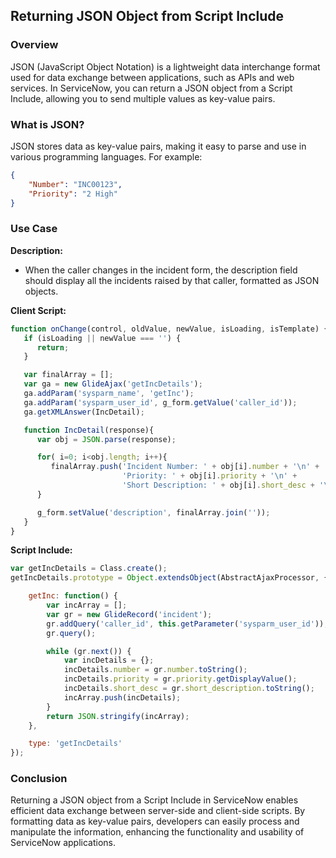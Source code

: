 ## Returning JSON Object from Script Include

### Overview

JSON (JavaScript Object Notation) is a lightweight data interchange format used for data exchange between applications, such as APIs and web services. In ServiceNow, you can return a JSON object from a Script Include, allowing you to send multiple values as key-value pairs.

### What is JSON?

JSON stores data as key-value pairs, making it easy to parse and use in various programming languages. For example:
```json
{
    "Number": "INC00123",
    "Priority": "2 High"
}
```

### Use Case

**Description:**
- When the caller changes in the incident form, the description field should display all the incidents raised by that caller, formatted as JSON objects.

**Client Script:**
```javascript
function onChange(control, oldValue, newValue, isLoading, isTemplate) {
   if (isLoading || newValue === '') {
      return;
   }

   var finalArray = [];
   var ga = new GlideAjax('getIncDetails');
   ga.addParam('sysparm_name', 'getInc');
   ga.addParam('sysparm_user_id', g_form.getValue('caller_id'));
   ga.getXMLAnswer(IncDetail);

   function IncDetail(response){
      var obj = JSON.parse(response);

      for( i=0; i<obj.length; i++){
         finalArray.push('Incident Number: ' + obj[i].number + '\n' +
                         'Priority: ' + obj[i].priority + '\n' +
                         'Short Description: ' + obj[i].short_desc + '\n\n');
      }

      g_form.setValue('description', finalArray.join(''));
   }
}
```

**Script Include:**
```javascript
var getIncDetails = Class.create();
getIncDetails.prototype = Object.extendsObject(AbstractAjaxProcessor, {

    getInc: function() {
        var incArray = [];
        var gr = new GlideRecord('incident');
        gr.addQuery('caller_id', this.getParameter('sysparm_user_id'));
        gr.query();

        while (gr.next()) {
            var incDetails = {};
            incDetails.number = gr.number.toString();
            incDetails.priority = gr.priority.getDisplayValue();
            incDetails.short_desc = gr.short_description.toString();
            incArray.push(incDetails);
        }
        return JSON.stringify(incArray);
    },

    type: 'getIncDetails'
});
```

### Conclusion

Returning a JSON object from a Script Include in ServiceNow enables efficient data exchange between server-side and client-side scripts. By formatting data as key-value pairs, developers can easily process and manipulate the information, enhancing the functionality and usability of ServiceNow applications.